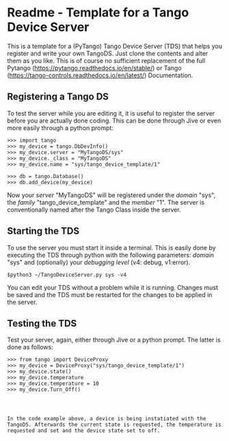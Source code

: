 # Readme - Template for a Tango Device Server
This is a template for a (PyTango) Tango Device Server (TDS) that helps you register and write your own TangoDS. Just clone the contents and alter them as you like. This is of course no sufficient replacement of the full Pytango (https://pytango.readthedocs.io/en/stable/) or Tango (https://tango-controls.readthedocs.io/en/latest/) Documentation.

## Registering a Tango DS
To test the server while you are editing it, it is useful to register the server before you are actually done coding. This can be done through Jive or even more easily through a python prompt:

<pre>
<code>>>> import tango
>>> my_device = tango.DbDevInfo()
>>> my_device.server = "MyTangoDS/sys"
>>> my_device._class = "MyTangoDS"
>>> my_device.name = "sys/tango_device_template/1"

>>> db = tango.Database()
>>> db.add_device(my_device)</code>
</pre>

Now your <em>server</em> "MyTangoDS" will be registered under the <em>domain</em> "sys", the <em>family</em> "tango_device_template" and the <em>member</em> "1". The server is conventionally named after the Tango Class inside the server.

## Starting the TDS
To use the server you must start it inside a terminal. This is easily done by executing the TDS through python with the following parameters: <em>domain</em> "sys" and (optionally) your <em>debugging level</em> (v4: debug, v1:error).

<pre>
<code>$python3 ~/TangoDeviceServer.py sys -v4</code>
</pre>

You can edit your TDS without a problem while it is running. Changes must be saved and the TDS must be restarted for the changes to be applied in the server.

## Testing the TDS
Test your server, again, either through Jive or a python prompt. The latter is done as follows:

<pre>
<code>>>> from tango import DeviceProxy
>>> my_device = DeviceProxy("sys/tango_device_template/1")
>>> my_device.state()
>>> my_device.temperature
>>> my_device.temperature = 10
>>> my_device.Turn_Off()
</pre>

In the code example above, a device is being instatiated with the TangoDS. Afterwards the current state is requested, the temperature is requested and set and the device state set to off.
